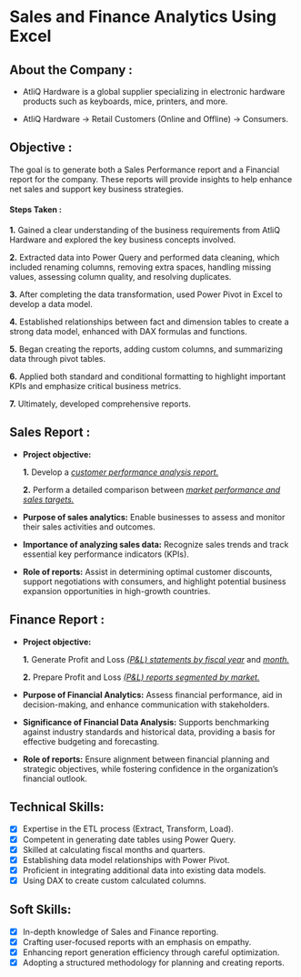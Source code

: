 # Sales and Finance Analytics Using Excel
## About the Company :

- AtliQ Hardware is a global supplier specializing in electronic hardware products such as keyboards, mice, printers, and more.

- AtliQ Hardware → Retail Customers (Online and Offline) → Consumers.


## Objective :

 The goal is to generate both a Sales Performance report and a Financial report for the company. These reports will provide insights to help enhance net sales and support key business strategies.

#### Steps Taken :
**1.** Gained a clear understanding of the business requirements from AtliQ Hardware and explored the key business concepts involved.

**2.** Extracted data into Power Query and performed data cleaning, which included renaming columns, removing extra spaces, handling missing values, assessing column quality, and resolving duplicates.

**3.** After completing the data transformation, used Power Pivot in Excel to develop a data model.

**4.** Established relationships between fact and dimension tables to create a strong data model, enhanced with DAX formulas and functions.

**5.** Began creating the reports, adding custom columns, and summarizing data through pivot tables.

**6.** Applied both standard and conditional formatting to highlight important KPIs and emphasize critical business metrics.

**7.** Ultimately, developed comprehensive reports.


## Sales Report :


- **Project objective:** 

    **1.** Develop a _[customer performance analysis report.](https://github.com/ahdshaheer/Excel-Sales-and-Finance-Analytics/blob/main/Customer%20Performance%20Report.pdf)_ 

    **2.** Perform a detailed comparison between _[market performance and sales targets.](https://github.com/ahdshaheer/Excel-Sales-and-Finance-Analytics/blob/main/Market%20Performance%20vs%20Target%20Report.pdf)_

- **Purpose of sales analytics:** Enable businesses to assess and monitor their sales activities and outcomes.

- **Importance of analyzing sales data:** Recognize sales trends and track essential key performance indicators (KPIs).

- **Role of reports:** Assist in determining optimal customer discounts, support negotiations with consumers, and highlight potential business expansion opportunities in high-growth countries.


## Finance Report :

- **Project objective:** 

    **1.** Generate Profit and Loss _[(P&L) statements by fiscal year](https://github.com/ahdshaheer/Excel-Sales-and-Finance-Analytics/blob/main/P%20%26%20L%20Report%20by%20Fiscal%20Year.pdf)_ and _[month.](https://github.com/ahdshaheer/Excel-Sales-and-Finance-Analytics/blob/main/Profit%20and%20Loss%20Report%20by%20Fiscal%20Year%20and%20Month.pdf)_ 

   **2.** Prepare Profit and Loss _[(P&L) reports segmented by market.](https://github.com/ahdshaheer/Excel-Sales-and-Finance-Analytics/blob/main/P%20%26%20L%20Statement%20by%20Markets.pdf)_

- **Purpose of Financial Analytics:** Assess financial performance, aid in decision-making, and enhance communication with stakeholders.

- **Significance of Financial Data Analysis:** Supports benchmarking against industry standards and historical data, providing a basis for effective budgeting and forecasting.

- **Role of reports:** Ensure alignment between financial planning and strategic objectives, while fostering confidence in the organization’s financial outlook.


## Technical Skills:
- [x]	Expertise in the ETL process (Extract, Transform, Load).
- [x]	Competent in generating date tables using Power Query.
- [x]	Skilled at calculating fiscal months and quarters.
- [x]	Establishing data model relationships with Power Pivot.
- [x]	Proficient in integrating additional data into existing data models.
- [x]	Using DAX to create custom calculated columns.

## Soft Skills:
- [x]	In-depth knowledge of Sales and Finance reporting.
- [x]	Crafting user-focused reports with an emphasis on empathy.
- [x]	Enhancing report generation efficiency through careful optimization.
- [x]	Adopting a structured methodology for planning and creating reports.
